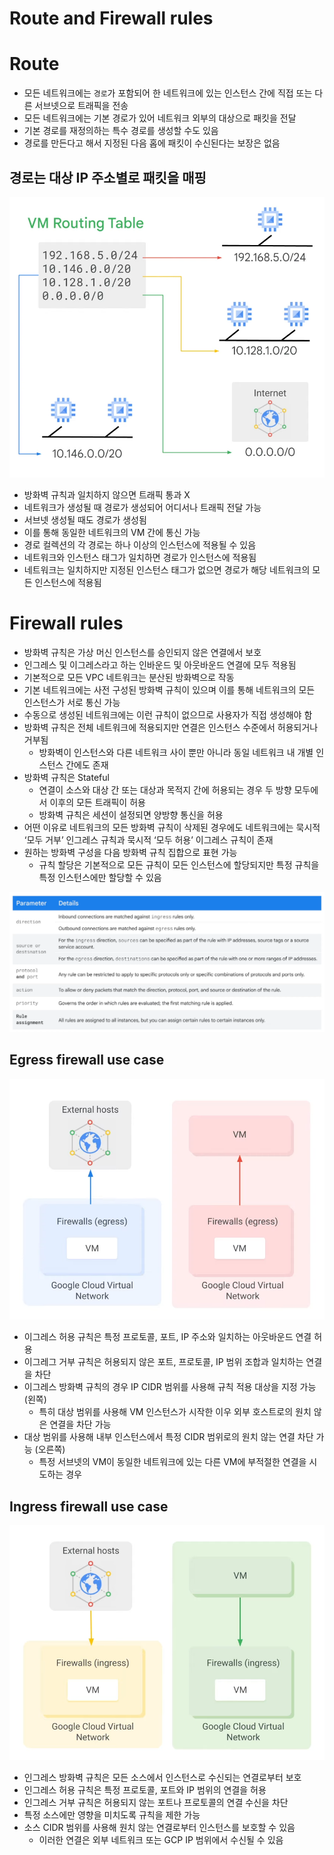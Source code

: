 # Route and Firewall rules

# Route

- 모든 네트워크에는 `경로`가 포함되어 한 네트워크에 있는 인스턴스 간에 직접 또는 다른 서브넷으로 트래픽을 전송
- 모든 네트워크에는 기본 경로가 있어 네트워크 외부의 대상으로 패킷을 전달
- 기본 경로를 재정의하는 특수 경로를 생성할 수도 있음
- 경로를 만든다고 해서 지정된 다음 홉에 패킷이 수신된다는 보장은 없음

## 경로는 대상 IP 주소별로 패킷을 매핑

![route](https://github.com/seungwonbased/TIL/blob/main/GoogleCloud/assets/route1.png)

- 방화벽 규칙과 일치하지 않으면 트래픽 통과 X
- 네트워크가 생성될 때 경로가 생성되어 어디서나 트래픽 전달 가능
- 서브넷 생성될 때도 경로가 생성됨
- 이를 통해 동일한 네트워크의 VM 간에 통신 가능
- 경로 컬렉션의 각 경로는 하나 이상의 인스턴스에 적용될 수 있음
- 네트워크와 인스턴스 태그가 일치하면 경로가 인스턴스에 적용됨
- 네트워크는 일치하지만 지정된 인스턴스 태그가 없으면 경로가 해당 네트워크의 모든 인스턴스에 적용됨

# Firewall rules

- 방화벽 규칙은 가상 머신 인스턴스를 승인되지 않은 연결에서 보호
- 인그레스 및 이그레스라고 하는 인바운드 및 아웃바운드 연결에 모두 적용됨
- 기본적으로 모든 VPC 네트워크는 분산된 방화벽으로 작동
- 기본 네트워크에는 사전 구성된 방화벽 규칙이 있으며 이를 통해 네트워크의 모든 인스턴스가 서로 통신 가능
- 수동으로 생성된 네트워크에는 이런 규칙이 없으므로 사용자가 직접 생성해야 함
- 방화벽 규칙은 전체 네트워크에 적용되지만 연결은 인스턴스 수준에서 허용되거나 거부됨
    - 방화벽이 인스턴스와 다른 네트워크 사이 뿐만 아니라 동일 네트워크 내 개별 인스턴스 간에도 존재
- 방화벽 규칙은 Stateful
    - 연결이 소스와 대상 간 또는 대상과 목적지 간에 허용되는 경우 두 방향 모두에서 이후의 모든 트래픽이 허용
    - 방화벽 규칙은 세션이 설정되면 양방향 통신을 허용
- 어떤 이유로 네트워크의 모든 방화벽 규칙이 삭제된 경우에도 네트워크에는 묵시적 ‘모두 거부’ 인그레스 규칙과 묵시적 ‘모두 허용’ 이그레스 규칙이 존재
- 원하는 방화벽 구성을 다음 방화벽 규칙 집합으로 표현 가능
    - 규칙 할당은 기본적으로 모든 규칙이 모든 인스턴스에 할당되지만 특정 규칙을 특정 인스턴스에만 할당할 수 있음

![route](https://github.com/seungwonbased/TIL/blob/main/GoogleCloud/assets/route2.png)

## Egress firewall use case

![route](https://github.com/seungwonbased/TIL/blob/main/GoogleCloud/assets/route3.png)

- 이그레스 허용 규칙은 특정 프로토콜, 포트, IP 주소와 일치하는 아웃바운드 연결 허용
- 이그레그 거부 규칙은 허용되지 않은 포트, 프로토콜, IP 범위 조합과 일치하는 연결을 차단
- 이그레스 방화벽 규칙의 경우 IP CIDR 범위를 사용해 규칙 적용 대상을 지정 가능 (왼쪽)
    - 특히 대상 범위를 사용해 VM 인스턴스가 시작한 이우 외부 호스트로의 원치 않은 연결을 차단 가능
- 대상 범위를 사용해 내부 인스턴스에서 특정 CIDR 범위로의 원치 않는 연결 차단 가능 (오른쪽)
    - 특정 서브넷의 VM이 동일한 네트워크에 있는 다른 VM에 부적절한 연결을 시도하는 경우

## Ingress firewall use case

![route](https://github.com/seungwonbased/TIL/blob/main/GoogleCloud/assets/route4.png)

- 인그레스 방화벽 규칙은 모든 소스에서 인스턴스로 수신되는 연결로부터 보호
- 인그레스 허용 규칙은 특정 프로토콜, 포트와 IP 범위의 연결을 허용
- 인그레스 거부 규칙은 허용되지 않는 포트나 프로토콜의 연결 수신을 차단
- 특정 소스에만 영향을 미치도록 규칙을 제한 가능
- 소스 CIDR 범위를 사용해 원치 않는 연결로부터 인스턴스를 보호할 수 있음
    - 이러한 연결은 외부 네트워크 또는 GCP IP 범위에서 수신될 수 있음
